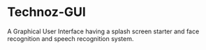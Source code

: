 # Technoz-GUI
A Graphical User Interface having a splash screen starter and face recognition and speech recognition system.
